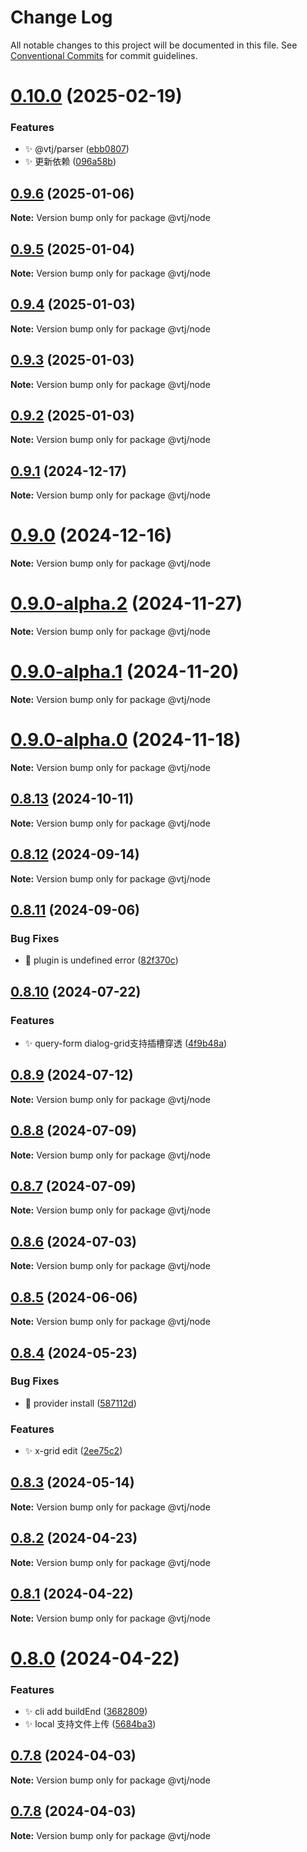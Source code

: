 # Change Log

All notable changes to this project will be documented in this file.
See [Conventional Commits](https://conventionalcommits.org) for commit guidelines.

# [0.10.0](https://gitee.com/newgateway/vtj/compare/@vtj/node@0.9.6...@vtj/node@0.10.0) (2025-02-19)


### Features

* ✨ @vtj/parser ([ebb0807](https://gitee.com/newgateway/vtj/commits/ebb08075377a7a0f960e2dabe1e014df37457d5d))
* ✨ 更新依赖 ([096a58b](https://gitee.com/newgateway/vtj/commits/096a58bc912583b89967553fde05850332d4e984))





## [0.9.6](https://gitee.com/newgateway/vtj/compare/@vtj/node@0.9.5...@vtj/node@0.9.6) (2025-01-06)

**Note:** Version bump only for package @vtj/node





## [0.9.5](https://gitee.com/newgateway/vtj/compare/@vtj/node@0.9.4...@vtj/node@0.9.5) (2025-01-04)

**Note:** Version bump only for package @vtj/node





## [0.9.4](https://gitee.com/newgateway/vtj/compare/@vtj/node@0.9.3...@vtj/node@0.9.4) (2025-01-03)

**Note:** Version bump only for package @vtj/node





## [0.9.3](https://gitee.com/newgateway/vtj/compare/@vtj/node@0.9.2...@vtj/node@0.9.3) (2025-01-03)

**Note:** Version bump only for package @vtj/node





## [0.9.2](https://gitee.com/newgateway/vtj/compare/@vtj/node@0.9.1...@vtj/node@0.9.2) (2025-01-03)

**Note:** Version bump only for package @vtj/node





## [0.9.1](https://gitee.com/newgateway/vtj/compare/@vtj/node@0.9.0...@vtj/node@0.9.1) (2024-12-17)

**Note:** Version bump only for package @vtj/node





# [0.9.0](https://gitee.com/newgateway/vtj/compare/@vtj/node@0.9.0-alpha.2...@vtj/node@0.9.0) (2024-12-16)

**Note:** Version bump only for package @vtj/node





# [0.9.0-alpha.2](https://gitee.com/newgateway/vtj/compare/@vtj/node@0.9.0-alpha.1...@vtj/node@0.9.0-alpha.2) (2024-11-27)

**Note:** Version bump only for package @vtj/node





# [0.9.0-alpha.1](https://gitee.com/newgateway/vtj/compare/@vtj/node@0.9.0-alpha.0...@vtj/node@0.9.0-alpha.1) (2024-11-20)

**Note:** Version bump only for package @vtj/node





# [0.9.0-alpha.0](https://gitee.com/newgateway/vtj/compare/@vtj/node@0.8.13...@vtj/node@0.9.0-alpha.0) (2024-11-18)

**Note:** Version bump only for package @vtj/node





## [0.8.13](https://gitee.com/newgateway/vtj/compare/@vtj/node@0.8.12...@vtj/node@0.8.13) (2024-10-11)

**Note:** Version bump only for package @vtj/node






## [0.8.12](https://gitee.com/newgateway/vtj/compare/@vtj/node@0.8.11...@vtj/node@0.8.12) (2024-09-14)

**Note:** Version bump only for package @vtj/node






## [0.8.11](https://gitee.com/newgateway/vtj/compare/@vtj/node@0.8.10...@vtj/node@0.8.11) (2024-09-06)


### Bug Fixes

* 🐛 plugin is undefined error ([82f370c](https://gitee.com/newgateway/vtj/commits/82f370cc3d8d1db757cffcd843454aa1b4e2653c))






## [0.8.10](https://gitee.com/newgateway/vtj/compare/@vtj/node@0.8.9...@vtj/node@0.8.10) (2024-07-22)


### Features

* ✨ query-form dialog-grid支持插槽穿透 ([4f9b48a](https://gitee.com/newgateway/vtj/commits/4f9b48aed65ddc99b83d2106eee5cf7600ba1fca))





## [0.8.9](https://gitee.com/newgateway/vtj/compare/@vtj/node@0.8.8...@vtj/node@0.8.9) (2024-07-12)

**Note:** Version bump only for package @vtj/node





## [0.8.8](https://gitee.com/newgateway/vtj/compare/@vtj/node@0.8.7...@vtj/node@0.8.8) (2024-07-09)

**Note:** Version bump only for package @vtj/node





## [0.8.7](https://gitee.com/newgateway/vtj/compare/@vtj/node@0.8.6...@vtj/node@0.8.7) (2024-07-09)

**Note:** Version bump only for package @vtj/node





## [0.8.6](https://gitee.com/newgateway/vtj/compare/@vtj/node@0.8.5...@vtj/node@0.8.6) (2024-07-03)

**Note:** Version bump only for package @vtj/node





## [0.8.5](https://gitee.com/newgateway/vtj/compare/@vtj/node@0.8.4...@vtj/node@0.8.5) (2024-06-06)

**Note:** Version bump only for package @vtj/node





## [0.8.4](https://gitee.com/newgateway/vtj/compare/@vtj/node@0.8.2...@vtj/node@0.8.4) (2024-05-23)


### Bug Fixes

* 🐛 provider install ([587112d](https://gitee.com/newgateway/vtj/commits/587112d873cb5738691be63b269d16e04ae9312e))


### Features

* ✨ x-grid edit ([2ee75c2](https://gitee.com/newgateway/vtj/commits/2ee75c25589b8062fe2d8a0852957779888238ad))





## [0.8.3](https://gitee.com/newgateway/vtj/compare/@vtj/node@0.8.2...@vtj/node@0.8.3) (2024-05-14)

**Note:** Version bump only for package @vtj/node






## [0.8.2](https://gitee.com/newgateway/vtj/compare/@vtj/node@0.8.1...@vtj/node@0.8.2) (2024-04-23)

**Note:** Version bump only for package @vtj/node






## [0.8.1](https://gitee.com/newgateway/vtj/compare/@vtj/node@0.8.0...@vtj/node@0.8.1) (2024-04-22)

**Note:** Version bump only for package @vtj/node






# [0.8.0](https://gitee.com/newgateway/vtj/compare/@vtj/node@0.7.8...@vtj/node@0.8.0) (2024-04-22)


### Features

* ✨ cli add buildEnd ([3682809](https://gitee.com/newgateway/vtj/commits/368280984975733948c824ccab64624b1de8bd30))
* ✨ local 支持文件上传 ([5684ba3](https://gitee.com/newgateway/vtj/commits/5684ba3f6d023a2282ee057d5bb0c051da934ec0))






## [0.7.8](https://gitee.com/newgateway/vtj/compare/@vtj/node@0.7.7...@vtj/node@0.7.8) (2024-04-03)

**Note:** Version bump only for package @vtj/node






## [0.7.8](https://gitee.com/newgateway/vtj/compare/@vtj/node@0.7.7...@vtj/node@0.7.8) (2024-04-03)

**Note:** Version bump only for package @vtj/node
